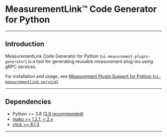 # MeasurementLink™ Code Generator for Python

---

## Introduction

MeasurementLink Code Generator for Python (`ni-measurement-plugin-generator`) is a
tool for generating reusable measurement plug-ins using gRPC services.

For installation and usage, see [Measurement Plugin Support for Python (`ni-measurementlink-service`)](https://pypi.org/project/ni-measurementlink-service/).

---

## Dependencies

- Python >= 3.8 [(3.9 recommended)](https://www.python.org/downloads/release/python-3913/)
- [mako >= 1.2.1, < 2.x](https://pypi.org/project/Mako/1.2.1/)
- [click >= 8.1.3](https://pypi.org/project/click/8.1.3/)

---